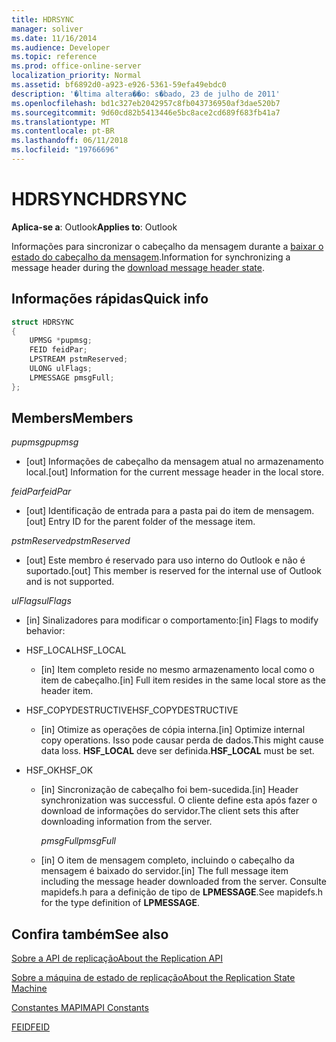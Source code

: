 ```yaml
---
title: HDRSYNC
manager: soliver
ms.date: 11/16/2014
ms.audience: Developer
ms.topic: reference
ms.prod: office-online-server
localization_priority: Normal
ms.assetid: bf6892d0-a923-e926-5361-59efa49ebdc0
description: '�ltima altera��o: s�bado, 23 de julho de 2011'
ms.openlocfilehash: bd1c327eb2042957c8fb043736950af3dae520b7
ms.sourcegitcommit: 9d60cd82b5413446e5bc8ace2cd689f683fb41a7
ms.translationtype: MT
ms.contentlocale: pt-BR
ms.lasthandoff: 06/11/2018
ms.locfileid: "19766696"
---
```

# <a name="hdrsync"></a><span data-ttu-id="2de7c-103">HDRSYNC</span><span class="sxs-lookup"><span data-stu-id="2de7c-103">HDRSYNC</span></span>

  
  
<span data-ttu-id="2de7c-104">**Aplica-se a**: Outlook</span><span class="sxs-lookup"><span data-stu-id="2de7c-104">**Applies to**: Outlook</span></span> 
  
<span data-ttu-id="2de7c-105">Informações para sincronizar o cabeçalho da mensagem durante a [baixar o estado do cabeçalho da mensagem](download-message-header-state.md).</span><span class="sxs-lookup"><span data-stu-id="2de7c-105">Information for synchronizing a message header during the [download message header state](download-message-header-state.md).</span></span>
  
## <a name="quick-info"></a><span data-ttu-id="2de7c-106">Informações rápidas</span><span class="sxs-lookup"><span data-stu-id="2de7c-106">Quick info</span></span>

```cpp
struct HDRSYNC 
{ 
    UPMSG *pupmsg; 
    FEID feidPar; 
    LPSTREAM pstmReserved; 
    ULONG ulFlags; 
    LPMESSAGE pmsgFull; 
};
```

## <a name="members"></a><span data-ttu-id="2de7c-107">Members</span><span class="sxs-lookup"><span data-stu-id="2de7c-107">Members</span></span>

 <span data-ttu-id="2de7c-108">_pupmsg_</span><span class="sxs-lookup"><span data-stu-id="2de7c-108">_pupmsg_</span></span>
  
- <span data-ttu-id="2de7c-109">[out] Informações de cabeçalho da mensagem atual no armazenamento local.</span><span class="sxs-lookup"><span data-stu-id="2de7c-109">[out] Information for the current message header in the local store.</span></span>
    
 <span data-ttu-id="2de7c-110">_feidPar_</span><span class="sxs-lookup"><span data-stu-id="2de7c-110">_feidPar_</span></span>
  
- <span data-ttu-id="2de7c-111">[out] Identificação de entrada para a pasta pai do item de mensagem.</span><span class="sxs-lookup"><span data-stu-id="2de7c-111">[out] Entry ID for the parent folder of the message item.</span></span>
    
 <span data-ttu-id="2de7c-112">_pstmReserved_</span><span class="sxs-lookup"><span data-stu-id="2de7c-112">_pstmReserved_</span></span>
  
- <span data-ttu-id="2de7c-113">[out] Este membro é reservado para uso interno do Outlook e não é suportado.</span><span class="sxs-lookup"><span data-stu-id="2de7c-113">[out] This member is reserved for the internal use of Outlook and is not supported.</span></span> 
    
 <span data-ttu-id="2de7c-114">_ulFlags_</span><span class="sxs-lookup"><span data-stu-id="2de7c-114">_ulFlags_</span></span>
  
- <span data-ttu-id="2de7c-115">[in] Sinalizadores para modificar o comportamento:</span><span class="sxs-lookup"><span data-stu-id="2de7c-115">[in] Flags to modify behavior:</span></span>
    
- <span data-ttu-id="2de7c-116">HSF_LOCAL</span><span class="sxs-lookup"><span data-stu-id="2de7c-116">HSF_LOCAL</span></span>
    
  - <span data-ttu-id="2de7c-117">[in] Item completo reside no mesmo armazenamento local como o item de cabeçalho.</span><span class="sxs-lookup"><span data-stu-id="2de7c-117">[in] Full item resides in the same local store as the header item.</span></span>
    
- <span data-ttu-id="2de7c-118">HSF_COPYDESTRUCTIVE</span><span class="sxs-lookup"><span data-stu-id="2de7c-118">HSF_COPYDESTRUCTIVE</span></span>
    
  -  <span data-ttu-id="2de7c-119">[in] Otimize as operações de cópia interna.</span><span class="sxs-lookup"><span data-stu-id="2de7c-119">[in] Optimize internal copy operations.</span></span> <span data-ttu-id="2de7c-120">Isso pode causar perda de dados.</span><span class="sxs-lookup"><span data-stu-id="2de7c-120">This might cause data loss.</span></span> <span data-ttu-id="2de7c-121">**HSF_LOCAL** deve ser definida.</span><span class="sxs-lookup"><span data-stu-id="2de7c-121">**HSF_LOCAL** must be set.</span></span> 
    
- <span data-ttu-id="2de7c-122">HSF_OK</span><span class="sxs-lookup"><span data-stu-id="2de7c-122">HSF_OK</span></span>
    
  - <span data-ttu-id="2de7c-123">[in] Sincronização de cabeçalho foi bem-sucedida.</span><span class="sxs-lookup"><span data-stu-id="2de7c-123">[in] Header synchronization was successful.</span></span> <span data-ttu-id="2de7c-124">O cliente define esta após fazer o download de informações do servidor.</span><span class="sxs-lookup"><span data-stu-id="2de7c-124">The client sets this after downloading information from the server.</span></span>
    
     <span data-ttu-id="2de7c-125">_pmsgFull_</span><span class="sxs-lookup"><span data-stu-id="2de7c-125">_pmsgFull_</span></span>
    
  - <span data-ttu-id="2de7c-126">[in] O item de mensagem completo, incluindo o cabeçalho da mensagem é baixado do servidor.</span><span class="sxs-lookup"><span data-stu-id="2de7c-126">[in] The full message item including the message header downloaded from the server.</span></span> <span data-ttu-id="2de7c-127">Consulte mapidefs.h para a definição de tipo de **LPMESSAGE**.</span><span class="sxs-lookup"><span data-stu-id="2de7c-127">See mapidefs.h for the type definition of **LPMESSAGE**.</span></span> 
    
## <a name="see-also"></a><span data-ttu-id="2de7c-128">Confira também</span><span class="sxs-lookup"><span data-stu-id="2de7c-128">See also</span></span>



[<span data-ttu-id="2de7c-129">Sobre a API de replicação</span><span class="sxs-lookup"><span data-stu-id="2de7c-129">About the Replication API</span></span>](about-the-replication-api.md)
  
[<span data-ttu-id="2de7c-130">Sobre a máquina de estado de replicação</span><span class="sxs-lookup"><span data-stu-id="2de7c-130">About the Replication State Machine</span></span>](about-the-replication-state-machine.md)
  
[<span data-ttu-id="2de7c-131">Constantes MAPI</span><span class="sxs-lookup"><span data-stu-id="2de7c-131">MAPI Constants</span></span>](mapi-constants.md)
  
[<span data-ttu-id="2de7c-132">FEID</span><span class="sxs-lookup"><span data-stu-id="2de7c-132">FEID</span></span>](feid.md)

